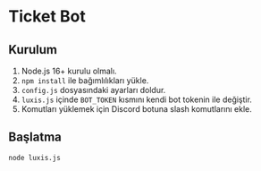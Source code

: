 # Ticket Bot

## Kurulum

1. Node.js 16+ kurulu olmalı.
2. `npm install` ile bağımlılıkları yükle.
3. `config.js` dosyasındaki ayarları doldur.
4. `luxis.js` içinde `BOT_TOKEN` kısmını kendi bot tokenin ile değiştir.
5. Komutları yüklemek için Discord botuna slash komutlarını ekle.

## Başlatma

```
node luxis.js
``` 